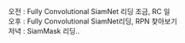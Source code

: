 오전 : Fully Convolutional SiamNet 리딩 조금, RC 일  
오후 : Fully Convolutional SiamNet리딩, RPN 찾아보기  
저녁 : SiamMask 리딩..
